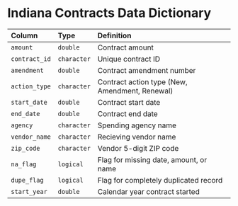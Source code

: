 # Indiana Contracts Data Dictionary

|Column        |Type        |Definition                                     |
|:-------------|:-----------|:----------------------------------------------|
|`amount`      |`double`    |Contract amount                                |
|`contract_id` |`character` |Unique contract ID                             |
|`amendment`   |`double`    |Contract amendment number                      |
|`action_type` |`character` |Contract action type (New, Amendment, Renewal) |
|`start_date`  |`double`    |Contract start date                            |
|`end_date`    |`double`    |Contract end date                              |
|`agency`      |`character` |Spending agency name                           |
|`vendor_name` |`character` |Recieving vendor name                          |
|`zip_code`    |`character` |Vendor 5-digit ZIP code                        |
|`na_flag`     |`logical`   |Flag for missing date, amount, or name         |
|`dupe_flag`   |`logical`   |Flag for completely duplicated record          |
|`start_year`  |`double`    |Calendar year contract started                 |
